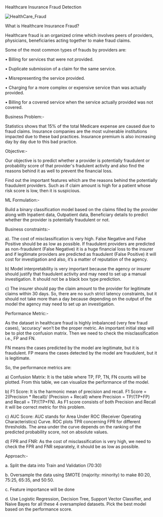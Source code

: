 Healthcare Insurance Fraud Detection


![HealthCare_Fraud](https://github.com/abhishekshah25/Healthcare_Fraud/assets/147745895/89925f10-48c0-4691-967d-16004b7d12c0)




What is Healthcare Insurance Fraud?


Healthcare fraud is an organized crime which involves peers of providers, physicians, beneficiaries acting together to make fraud claims.

Some of the most common types of frauds by providers are: 

•	Billing for services that were not provided.

•	Duplicate submission of a claim for the same service. 

•	Misrepresenting the service provided. 

•	Charging for a more complex or expensive service than was actually provided. 

•	Billing for a covered service when the service actually provided was not covered.

Business Problem:-

Statistics shows that 15% of the total Medicare expense are caused due to fraud claims. Insurance companies are the most vulnerable institutions impacted due to these bad practices. Insurance premium is also increasing day by day due to this bad practice.

Objective:-

Our objective is to predict whether a provider is potentially fraudulent or probability score of that provider's fradulent activity and also find the reasons behind it as well to prevent the financial loss.

Find out the important features which are the reasons behind the potentially fraudulent providers. Such as if claim amount is high for a patient whose risk score is low, then it is suspicious.

ML Formulation:-

Build a binary classification model based on the claims filled by the provider along with Inpatient data, Outpatient data, Beneficiary details to predict whether the provider is potentially fraudulent or not.

Business constraints:-

a).	The cost of misclassification is very high. False Negative and False Positive should be as low as possible. If fraudulent providers are predicted as non-fraudulent (False Negative) it is a huge financial loss to the insurer and if legitimate providers are predicted as fraudulent (False Positive) it will cost for investigation and also, it’s a matter of reputation of the agency.

b)	Model interpretability is very important because the agency or insurer should justify that fraudulent activity and may need to set up a manual investigation. It should not be a black box type prediction.

c) 	The insurer should pay the claim amount to the provider for legitimate claims within 30 days. So, there are no such strict latency constraints, but it should not take more than a day because depending on the output of the model the agency may need to set up an investigation.

Performance Metric:-

As the dataset in healthcare fraud is highly imbalanced (very few fraud cases), ‘accuracy’ won’t be the proper metric. An important initial step will be to plot the confusion matrix. Then we need to check the misclassification i.e., FP and FN. 

FN means the cases predicted by the model are legitimate, but it is fraudulent. FP means the cases detected by the model are fraudulent, but it is legitimate.

So, the performance metrics are:

a) Confusion Matrix: It is the table where TP, FP, TN, FN counts will be plotted. From this table, we can visualize the performance of the model.

b) F1 Score: It is the harmonic mean of precision and recall.
F1 Score = 2(Precision * Recall)/ (Precision + Recall)
where Precision = TP/(TP+FP) and Recall = TP/(TP+FN). As F1 score consists of both Precision and Recall it will be correct metric for this problem.

c) AUC Score: AUC stands for Area Under ROC (Receiver Operating Characteristics) Curve. ROC plots TPR concerning FPR for different thresholds. The area under the curve depends on the ranking of the predicted probability score, not on absolute values.

d) FPR and FNR: As the cost of misclassification is very high, we need to check the FPR and FNR separately, it should be as low as possible.

Approach:-

a. 	Split the data into Train and Validation (70:30)

b. 	Oversample the data using SMOTE (majority: minority) to make 80:20, 75:25, 65:35, and 50:50.

c.	Feature importance will be done

d. 	Use Logistic Regression, Decision Tree, Support Vector Classifier, and Naive Bayes for all these 4 oversampled datasets. Pick the best model based on the performance score.
